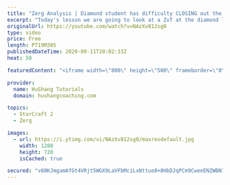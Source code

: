 ```yaml
---
title: "Zerg Analysis | Diamond student has difficulty CLOSING out the MATCH [Starcraft 2]"
excerpt: "Today's lesson we are going to look at a ZvT at the diamond level focusing on the Zerg Analysis. The zerg manages to get into a very strong position but has difficulty closing it out. Let's learn how we can approach this scenario better!  Zerg Analysis | Diamond student has difficulty CLOSING out the"
originalUrl: https://youtube.com/watch?v=NAzXv812sg0
type: video
price: Free
length: PT19M30S
publishedDateTime: 2020-09-11T20:02:33Z
heat: 50

featuredContent: "<iframe width=\"800\" height=\"500\" frameborder=\"0\" src=\"https://www.youtube.com/embed/NAzXv812sg0\" allow=\"accelerometer; autoplay; encrypted-media; gyroscope; picture-in-picture\" allowfullscreen></iframe>"

provider:
  name: HuShang Tutorials
  domain: hushangcoaching.com

topics:
  - StarCraft 2
  - Zerg

images:
  - url: https://i.ytimg.com/vi/NAzXv812sg0/maxresdefault.jpg
    width: 1280
    height: 720
    isCached: true

secured: "v80KJmgamAfGt4VRjt5WGX9LaVFbMciLxNttue8+8HbDJqPCm9CweeENZWBN7ckiVZSn7hxikyqT4FusH2+wOuuRJd7BbFXxI0C6Drr31JaR8eTZpU4jABMfeos7msoQaE1M74sC9xo/0kMP/JGfWU2iB0xhgIDB0tkfaJtXG7i4hDjvi0+gPZMs4UEjCbOyXZe/q/3sPD/brm1TPnoA4RnOWOEBKFTcShdNLQfweGQpgrYLGQoBY2/GhY7HzKoxMiAY2FfV7ElAQ1aymcWK1jjU37mqk0zCXqSIVjeLgWNJBhCFLNMFLQYNPUWE/6wWQj1sLyoSsFxAfPXp9GPWmdWcudwmxCY7E94LGeZjoMY79U7bpni8yD24RFmiu+yFdUbGAJ7Eu1prRA6hR1frzo3djxrQYdRGF7hZPXnACts=;mJw6CFiF2ZWJrbjGWPQoEQ=="
---
```


